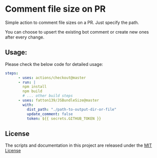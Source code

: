 # Comment file size on PR

Simple action to comment file sizes on a PR. Just specify the path.

You can choose to upsert the existing bot comment or create new ones after every change.

## Usage:

Please check the below code for detailed usage:

```yaml
steps:
      - uses: actions/checkout@master
      - run: |
        npm install
        npm build
        # ... other build steps
      - uses: fatton139/JSBundleSize@master
        with:
          dist_path: "./path-to-output-dir-or-file"
          update_comment: false
          token: ${{ secrets.GITHUB_TOKEN }}

```

## License

The scripts and documentation in this project are released under the [MIT License](./LICENSE)
